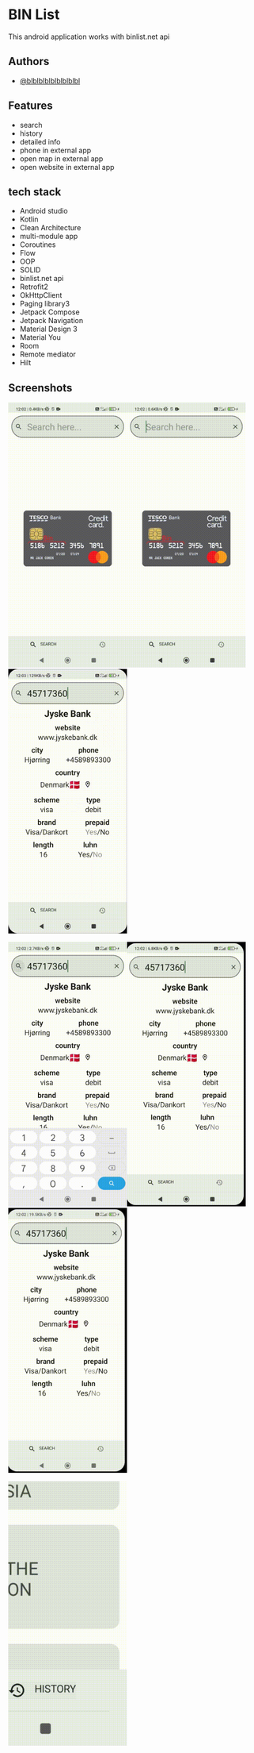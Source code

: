 

# BIN List

This android application works with binlist.net api



## Authors

- [@blblblblblblblblbl](https://github.com/blblblblblblblblbl)


## Features

- search
- history
- detailed info
- phone in external app
- open map in external app
- open website in external app



## tech stack
- Android studio
- Kotlin
- Clean Architecture
- multi-module app
- Coroutines 
- Flow
- OOP
- SOLID
- binlist.net api
- Retrofit2
- OkHttpClient
- Paging library3
- Jetpack Compose
- Jetpack Navigation
- Material Design 3
- Material You
- Room
- Remote mediator
- Hilt



## Screenshots

<img src="https://github.com/blblblblblblblblbl/CFT-FOCUSSTART/blob/main/gifs/dark_theme.gif" width = 240><img src="https://github.com/blblblblblblblblbl/CFT-FOCUSSTART/blob/main/gifs/search.gif" width = 240><img src="https://github.com/blblblblblblblblbl/CFT-FOCUSSTART/blob/main/gifs/history.gif" width = 240>

<img src="https://github.com/blblblblblblblblbl/CFT-FOCUSSTART/blob/main/gifs/website.gif" width = 240><img src="https://github.com/blblblblblblblblbl/CFT-FOCUSSTART/blob/main/gifs/phone.gif" width = 240><img src="https://github.com/blblblblblblblblbl/CFT-FOCUSSTART/blob/main/gifs/map.gif" width = 240>

<img src="https://github.com/blblblblblblblblbl/CFT-FOCUSSTART/blob/main/gifs/up_button.gif" width = 240> 


